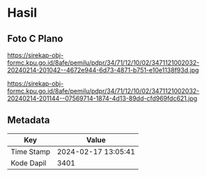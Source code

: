 # Hasil

## Foto C Plano

https://sirekap-obj-formc.kpu.go.id/8afe/pemilu/pdpr/34/71/12/10/02/3471121002032-20240214-201042--4672e944-6d73-4871-b751-e10e1138f93d.jpg

https://sirekap-obj-formc.kpu.go.id/8afe/pemilu/pdpr/34/71/12/10/02/3471121002032-20240214-201144--07569714-1874-4d13-89dd-cfd969fdc621.jpg


## Metadata

| Key        | Value               |
| ---------- | ------------------- |
| Time Stamp | 2024-02-17 13:05:41 |
| Kode Dapil | 3401                |



